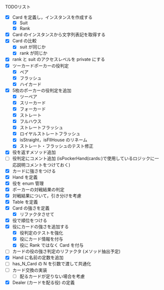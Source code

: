 
TODOリスト

* [x] Card を定義し，インスタンスを作成する
	* [x] Suit
	* [x] Rank
* [x] Card のインスタンスから文字列表記を取得する
* [x] Card の比較
    * [x] suit が同じか
    * [x] rank が同じか
* [x] rank と suit のアクセスレベルを private にする
* [x] ツーカードポーカーの役判定
    * [x] ペア
    * [x] フラッシュ
    * [x] ハイカード
* [x] 5枚のポーカーの役判定を追加
	* [x] ツーペア
	* [x] スリーカード
	* [x] フォーカード
	* [x] ストレート
	* [x] フルハウス
	* [x] ストレートフラッシュ
	* [x] ロイヤルストレートフラッシュ
	* [x] isStraight，isFllHouse のリネーム
	* [x] ストレート・フラッシュのテスト修正
* [x] 役を返すメソッド追加
* [ ] 役判定にコメント追加 (isPockerHand(cards:)で使用しているロジックに一応説明コメントをつけておく)
* [x] カードに強さをつける
* [x] Hand を定義
* [x] 役を enum 管理
* [x] ポーカーの対戦結果の判定
* [x] 対戦結果について，引き分けを考慮
* [x] Table を定義
* [x] Card の強さを定義
	* [x] リファクタさせて
* [x] 役で順位をつける
* [x] 役にカードの強さを追加する
	* [x] 役判定のテストを強化
	* [x] 役にカード情報を付与
	* [x] 役に Rank ではなく Card を付与
* [ ] カードの役の強さ判定のリファクタ (メソッド抽出予定)
* [x] Hand に名前の定数を追加
* [ ] has_N_Card の N を引数で渡して共通化
* [ ] カード交換の実装
	* [ ] 配るカードが足りない場合を考慮
* [x] Dealer (カードを配る役) の定義